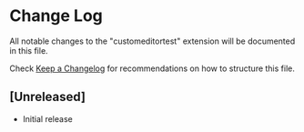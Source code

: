 # Change Log

All notable changes to the "customeditortest" extension will be documented in this file.

Check [Keep a Changelog](http://keepachangelog.com/) for recommendations on how to structure this file.

## [Unreleased]

- Initial release